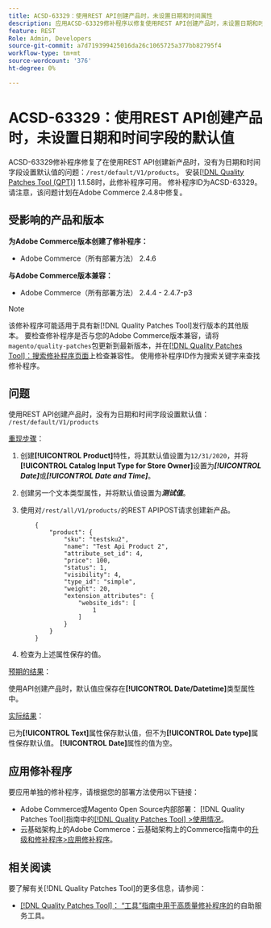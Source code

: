```yaml
---
title: ACSD-63329：使用REST API创建产品时，未设置日期和时间属性
description: 应用ACSD-63329修补程序以修复使用REST API创建产品时，未设置日期和时间字段默认值的Adobe Commerce问题。
feature: REST
Role: Admin, Developers
source-git-commit: a7d719399425016da26c1065725a377bb82795f4
workflow-type: tm+mt
source-wordcount: '376'
ht-degree: 0%

---
```



# ACSD-63329：使用REST API创建产品时，未设置日期和时间字段的默认值

ACSD-63329修补程序修复了在使用REST API创建新产品时，没有为日期和时间字段设置默认值的问题：`/rest/default/V1/products`。 安装[[!DNL Quality Patches Tool (QPT)]](/help/tools/quality-patches-tool/quality-patches-tool-to-self-serve-quality-patches.md) 1.1.58时，此修补程序可用。 修补程序ID为ACSD-63329。 请注意，该问题计划在Adobe Commerce 2.4.8中修复。

## 受影响的产品和版本

**为Adobe Commerce版本创建了修补程序：**

* Adobe Commerce（所有部署方法） 2.4.6

**与Adobe Commerce版本兼容：**

* Adobe Commerce（所有部署方法） 2.4.4 - 2.4.7-p3

>[!NOTE]
>
>该修补程序可能适用于具有新[!DNL Quality Patches Tool]发行版本的其他版本。 要检查修补程序是否与您的Adobe Commerce版本兼容，请将`magento/quality-patches`包更新到最新版本，并在[[!DNL Quality Patches Tool]：搜索修补程序页面](https://experienceleague.adobe.com/tools/commerce-quality-patches/index.html)上检查兼容性。 使用修补程序ID作为搜索关键字来查找修补程序。

## 问题

使用REST API创建产品时，没有为日期和时间字段设置默认值： `/rest/default/V1/products`

<u>重现步骤</u>：

1. 创建&#x200B;**[!UICONTROL Product]**&#x200B;特性，将其默认值设置为`12/31/2020`，并将&#x200B;**[!UICONTROL Catalog Input Type for Store Owner]**&#x200B;设置为&#x200B;***[!UICONTROL Date]***&#x200B;或&#x200B;***[!UICONTROL Date and Time]***。
1. 创建另一个文本类型属性，并将默认值设置为&#x200B;***测试值***。
1. 使用对`/rest/all/V1/products/`的REST APIPOST请求创建新产品。

   ```
       {
           "product": {
               "sku": "testsku2",
               "name": "Test Api Product 2",
               "attribute_set_id": 4,
               "price": 100,
               "status": 1,
               "visibility": 4,
               "type_id": "simple",
               "weight": 20,
               "extension_attributes": {
                   "website_ids": [
                       1
                   ]
               }
           }
       }
   ```

1. 检查为上述属性保存的值。

<u>预期的结果</u>：

使用API创建产品时，默认值应保存在&#x200B;**[!UICONTROL Date/Datetime]**&#x200B;类型属性中。

<u>实际结果</u>：

已为&#x200B;**[!UICONTROL Text]**&#x200B;属性保存默认值，但不为&#x200B;**[!UICONTROL Date type]**&#x200B;属性保存默认值。 **[!UICONTROL Date]**&#x200B;属性的值为空。

## 应用修补程序

要应用单独的修补程序，请根据您的部署方法使用以下链接：

* Adobe Commerce或Magento Open Source内部部署： [!DNL Quality Patches Tool]指南中的[[!DNL Quality Patches Tool] >使用情况](/help/tools/quality-patches-tool/usage.md)。
* 云基础架构上的Adobe Commerce：云基础架构上的Commerce指南中的[升级和修补程序>应用修补程序](https://experienceleague.adobe.com/docs/commerce-cloud-service/user-guide/develop/upgrade/apply-patches.html)。

## 相关阅读

要了解有关[!DNL Quality Patches Tool]的更多信息，请参阅：

* [[!DNL Quality Patches Tool]： “工具”指南中用于高质量修补程序的](/help/tools/quality-patches-tool/quality-patches-tool-to-self-serve-quality-patches.md)的自助服务工具。
